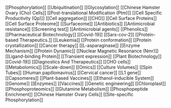 [[Phosphorylation]]
[[Ubiquitination]]
[[Glycosylation]]
[[Chinese Hamster Ovary (Cho) Cells]]
[[Post-translational Modification (Ptm)]]
[[Cell Specific Productivity (Qp)]]
[[Cell aggregation]]
[[CHO]]
[[Cell Surface Proteins]]
[[Cell Surface Proteome]]
[[Surfaceome]]
[[Antibiotics]]
[[Antimicrobial resistance]]
[[Screening test]]
[[Antimicrobial agents]]
[[Phenolics]]
[[Pharmaceutical Biotechnology]]
[[Covid-19]]
[[Sars-cov-2]]
[[Protein-based Therapeutics.]]
[[Leukemia]]
[[Protein conformation]]
[[Protein crystallization]]
[[Cancer therapy]]
[[L-asparaginase]]
[[Enzyme Mechanism]]
[[Protein Dynamic]]
[[Nuclear Magnetic Resonance (Nmr)]]
[[Ligand-binding Protein]]
[[Transient expression]]
[[Plant Biotechnology]]
[[Covid-19]]
[[Diagnostics And Therapeutics]]
[[CHO cells]]
[[Metabolomics]]
[[Scale-down]]
[[Omics]]
[[Culture Volumes]]
[[Spin Tubes]]
[[Human papillomavirus]]
[[Cervical cancer]]
[[L1 gene]]
[[Capsomeres]]
[[Plant-based Vaccines]]
[[Ethanol-inducible System]]
[[Genome]]
[[Enzymes]]
[[Vaccines]]
[[Genetic engineering]]
[[Chloroplast]]
[[Phosphoproteomics]]
[[Glutamine Metabolism]]
[[Phosphopeptide Enrichment]]
[[Chinese Hamster Ovary Cells]]
[[Site-specific Phosphorylation]]
